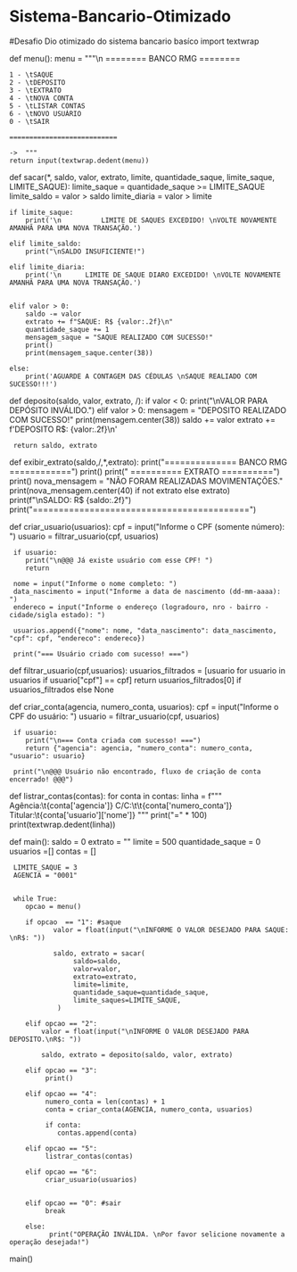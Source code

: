 # Sistema-Bancario-Otimizado
#Desafio Dio otimizado do sistema bancario basíco 
import textwrap


def menu():
    menu = """\n
    ======== BANCO RMG ========
    
    1 - \tSAQUE
    2 - \tDEPOSITO 
    3 - \tEXTRATO
    4 - \tNOVA CONTA
    5 - \tLISTAR CONTAS
    6 - \tNOVO USUÁRIO
    0 - \tSAIR 
   
    ===========================

    ->  """
    return input(textwrap.dedent(menu))


def sacar(*, saldo, valor, extrato, limite, quantidade_saque, limite_saque, LIMITE_SAQUE):
    limite_saque  = quantidade_saque >= LIMITE_SAQUE
    limite_saldo = valor > saldo
    limite_diaria = valor >  limite

    if limite_saque:
        print('\n          LIMITE DE SAQUES EXCEDIDO! \nVOLTE NOVAMENTE AMANHÃ PARA UMA NOVA TRANSAÇÃO.')
        
    elif limite_saldo:
        print("\nSALDO INSUFICIENTE!")
            
    elif limite_diaria:
        print('\n      LIMITE DE SAQUE DIARO EXCEDIDO! \nVOLTE NOVAMENTE AMANHÃ PARA UMA NOVA TRANSAÇÃO.')
            

    elif valor > 0:
        saldo -= valor 
        extrato += f"SAQUE: R$ {valor:.2f}\n"
        quantidade_saque += 1
        mensagem_saque = "SAQUE REALIZADO COM SUCESSO!"
        print()
        print(mensagem_saque.center(38))

    else:
        print('AGUARDE A CONTAGEM DAS CÉDULAS \nSAQUE REALIADO COM SUCESSO!!!')    


def deposito(saldo, valor, extrato, /):
     if valor < 0:
            print("\nVALOR PARA DEPÓSITO INVÁLIDO.")
     elif valor > 0:
            mensagem = "DEPOSITO REALIZADO COM SUCESSO!"
            print(mensagem.center(38))
            saldo += valor
            extrato += f'DEPOSITO R$:  {valor:.2f}\n'

     return saldo, extrato


def exibir_extrato(saldo,/,*,extrato):
     print("============== BANCO RMG  ============")
     print()
     print("     ========== EXTRATO ==========")
     print()
     nova_mensagem = "NÃO FORAM REALIZADAS MOVIMENTAÇÕES."
     print(nova_mensagem.center(40) if not extrato else extrato)
     print(f"\nSALDO: R$ {saldo:.2f}")
     print("==========================================")
     

def criar_usuario(usuarios):
     cpf = input("Informe o CPF (somente número): ")
     usuario = filtrar_usuario(cpf, usuarios)

     if usuario:
        print("\n@@@ Já existe usuário com esse CPF! ")
        return

     nome = input("Informe o nome completo: ")
     data_nascimento = input("Informe a data de nascimento (dd-mm-aaaa): ")
     endereco = input("Informe o endereço (logradouro, nro - bairro - cidade/sigla estado): ")

     usuarios.append({"nome": nome, "data_nascimento": data_nascimento, "cpf": cpf, "endereco": endereco})
 
     print("=== Usuário criado com sucesso! ===")


def filtrar_usuario(cpf,usuarios):
     usuarios_filtrados = [usuario for usuario in usuarios if usuario["cpf"] == cpf]
     return usuarios_filtrados[0] if usuarios_filtrados else None


def criar_conta(agencia, numero_conta, usuarios):
     cpf = input("Informe o CPF do usuário: ")
     usuario = filtrar_usuario(cpf, usuarios)

     if usuario:
        print("\n=== Conta criada com sucesso! ===")
        return {"agencia": agencia, "numero_conta": numero_conta, "usuario": usuario}

     print("\n@@@ Usuário não encontrado, fluxo de criação de conta encerrado! @@@")


def listrar_contas(contas):
     for conta in contas:
        linha = f"""\
            Agência:\t{conta['agencia']}
            C/C:\t\t{conta['numero_conta']}
            Titular:\t{conta['usuario']['nome']}
        """
        print("=" * 100)
        print(textwrap.dedent(linha))

def main():
     saldo = 0
     extrato = "" 
     limite = 500
     quantidade_saque = 0
     usuarios =[]
     contas = []

     LIMITE_SAQUE = 3
     AGENCIA = "0001"


     while True:
        opcao = menu() 

        if opcao  == "1": #saque
               valor = float(input("\nINFORME O VALOR DESEJADO PARA SAQUE: \nR$: "))
               
               saldo, extrato = sacar(
                    saldo=saldo,
                    valor=valor,
                    extrato=extrato,
                    limite=limite,
                    quantidade_saque=quantidade_saque,
                    limite_saques=LIMITE_SAQUE,
                )
             
        elif opcao == "2": 
            valor = float(input("\nINFORME O VALOR DESEJADO PARA DEPOSITO.\nR$: "))
        
            saldo, extrato = deposito(saldo, valor, extrato)      
       
        elif opcao == "3": 
             print()
        
        elif opcao == "4":
             numero_conta = len(contas) + 1
             conta = criar_conta(AGENCIA, numero_conta, usuarios)

             if conta:
                contas.append(conta)

        elif opcao == "5":
             listrar_contas(contas)

        elif opcao == "6":
             criar_usuario(usuarios)


        elif opcao == "0": #sair
             break
  
        else:
              print("OPERAÇÃO INVÁLIDA. \nPor favor selicione novamente a operação desejada!")


main()


    



